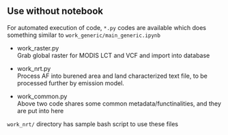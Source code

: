 ## Use without notebook

For automated execution of code, `*.py` codes are available which does something similar to `work_generic/main_generic.ipynb` 

* work_raster.py<br />
Grab global raster for MODIS LCT and VCF and import into database

* work_nrt.py<br />
Process AF into burened area and land characterized text file, to be processed further by emission model.

* work_common.py<br />
Above two code shares some common metadata/functinalities, and they are put into here

`work_nrt/` directory has sample bash script to use these files
